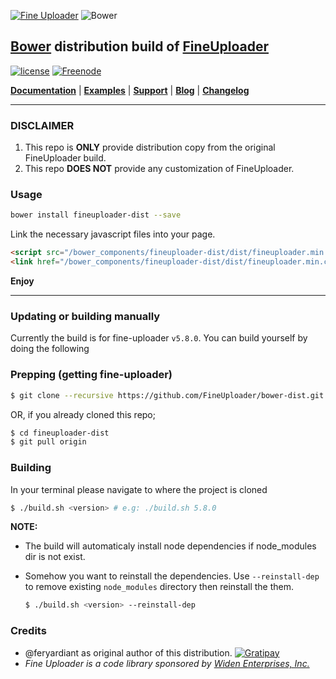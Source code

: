 [![Fine Uploader](http://fineuploader.com/img/FineUploader_logo.png)](http://fineuploader.com)
![Bower](https://img.shields.io/bower/v/fineuploader-dist.svg?style=flat-square)

## [Bower](http://bower.io) distribution build of [FineUploader](http://fineuploader.com)

[![license](https://img.shields.io/badge/license-MIT-brightgreen.svg)](LICENSE)
[![Freenode](https://img.shields.io/badge/chat-on%20freenode-brightgreen.svg)](irc://chat.freenode.net/#fineuploader)

[**Documentation**](http://docs.fineuploader.com) |
[**Examples**](http://fineuploader.com/demos) |
[**Support**](http://fineuploader.com/support.html) |
[**Blog**](http://blog.fineuploader.com/) |
[**Changelog**](http://blog.fineuploader.com/category/changelog/)

---

### DISCLAIMER

1. This repo is **ONLY** provide distribution copy from the original FineUploader build.
2. This repo **DOES NOT** provide any customization of FineUploader.

### Usage

```bash
bower install fineuploader-dist --save
```

Link the necessary javascript files into your page.

```html
<script src="/bower_components/fineuploader-dist/dist/fineuploader.min.js"></script>
<link href="/bower_components/fineuploader-dist/dist/fineuploader.min.css" type="text/css">
```

__Enjoy__

----

### Updating or building manually

Currently the build is for fine-uploader `v5.8.0`. You can build yourself by doing the following

### Prepping (getting fine-uploader)

```bash
$ git clone --recursive https://github.com/FineUploader/bower-dist.git
```

OR, if you already cloned this repo;

```bash
$ cd fineuploader-dist
$ git pull origin
```

### Building

In your terminal please navigate to where the project is cloned

```bash
$ ./build.sh <version> # e.g: ./build.sh 5.8.0
```

**NOTE:**

- The build will automaticaly install node dependencies if node_modules dir is not exist.
- Somehow you want to reinstall the dependencies. Use `--reinstall-dep` to remove existing `node_modules` directory then reinstall the them.

	```bash
	$ ./build.sh <version> --reinstall-dep
	```

### Credits

* @feryardiant as original author of this distribution. [![Gratipay](https://img.shields.io/gratipay/feryardiant.svg?style=flat-square)](https://gratipay.com/feryardiant)
* *Fine Uploader is a code library sponsored by [Widen Enterprises, Inc.](http://www.widen.com/)*

